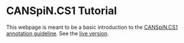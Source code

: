 # CANSpiN.CS1 Tutorial

This webpage is meant to be a basic introduction to the [CANSpiN.CS1 annotation guideline](https://www.canspin.uni-rostock.de/en/research/publications/). See the [live version](https://marc-lemke.github.io/canspin.cs1_tutorial/).